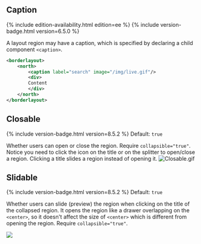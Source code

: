 ## Caption

{% include edition-availability.html edition=ee %} {% include version-badge.html version=6.5.0 %}

A layout region may have a caption, which is specified by declaring a
child component `<caption>`.

``` xml
<borderlayout>
    <north>
        <caption label="search" image="/img/live.gif"/>
        <div>
        Content
        </div>  
    </north>
</borderlayout>
```

## Closable

{% include version-badge.html version=8.5.2 %} Default: `true`

Whether users can open or close the region. Require
`collapsible="true"`. Notice you need to click the icon on the title or
on the splitter to open/close a region. Clicking a title slides a region
instead of opening it. ![](Closable.gif "Closable.gif")

## Slidable

{% include version-badge.html version=8.5.2 %} Default: `true`

Whether users can slide (preview) the region when clicking on the title
of the collapsed region. It opens the region like a drawer overlapping
on the `<center>`, so it doesn't affect the size of `<center>` which is
different from opening the region. Require `collapsible="true"`.

![](layout_slidable.gif)
